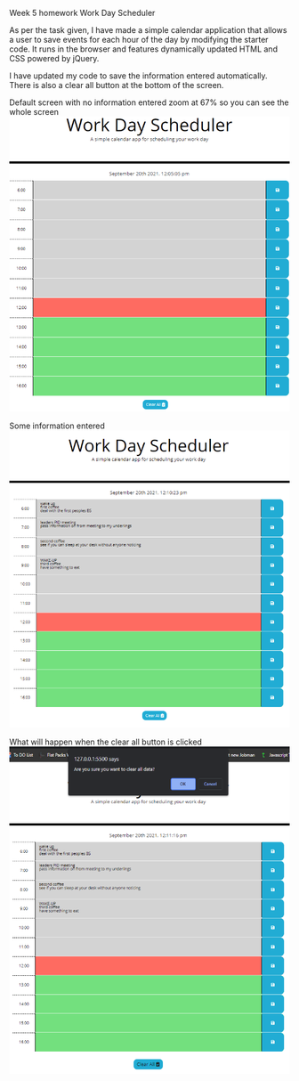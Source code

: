 Week 5 homework Work Day Scheduler

As per the task given, I have made a simple calendar application that allows a user to save events for each hour of the day by modifying the starter code. 
It runs in the browser and features dynamically updated HTML and CSS powered by jQuery.

I have updated my code to save the information entered automatically.
There is also a clear all button at the bottom of the screen.

Default screen with no information entered zoom at 67% so you can see the whole screen
![Project Screenshot](Assets/Photos/BasicScreen.PNG)

Some information entered
![Project Screenshot](Assets/Photos/daySchedulerBeingUsed.PNG)

What will happen when the clear all button is clicked
![Project Screenshot](Assets/Photos/daySchedulerClearButton.PNG)

